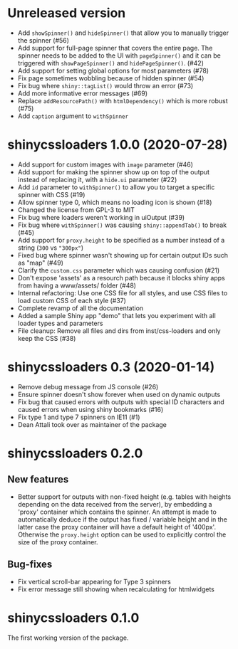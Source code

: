 # Unreleased version

- Add `showSpinner()` and `hideSpinner()` that allow you to manually trigger the spinner (#56)
- Add support for full-page spinner that covers the entire page. The spinner needs to be added to the UI with `pageSpinner()` and it can be triggered with `showPageSpinner()` and `hidePageSpinner()`. (#42)
- Add support for setting global options for most parameters (#78)
- Fix page sometimes wobbling because of hidden spinner (#54)
- Fix bug where `shiny::tagList()` would throw an error (#73)
- Add more informative error messages (#69)
- Replace `addResourcePath()` with `htmlDependency()` which is more robust (#75)
- Add `caption` argument to `withSpinner`

# shinycssloaders 1.0.0 (2020-07-28)

- Add support for custom images with `image` parameter (#46)
- Add support for making the spinner show up on top of the output instead of replacing it, with a `hide.ui` parameter (#22)
- Add `id` parameter to `withSpinner()` to allow you to target a specific spinner with CSS (#19)
- Allow spinner type 0, which means no loading icon is shown (#18)
- Changed the license from GPL-3 to MIT
- Fix bug where loaders weren't working in uiOutput (#39)
- Fix bug where `withSpinner()` was causing `shiny::appendTab()` to break (#45)
- Add support for `proxy.height` to be specified as a number instead of a string (`300` vs `"300px"`)
- Fixed bug where spinner wasn't showing up for certain output IDs such as "map" (#49)
- Clarify the `custom.css` parameter which was causing confusion (#21)
- Don't expose 'assets' as a resourch path because it blocks shiny apps from having a www/assets/ folder (#48)
- Internal refactoring: Use one CSS file for all styles, and use CSS files to load custom CSS of each style (#37)
- Complete revamp of all the documentation
- Added a sample Shiny app "demo" that lets you experiment with all loader types and parameters
- File cleanup: Remove all files and dirs from inst/css-loaders and only keep the CSS (#38)

# shinycssloaders 0.3 (2020-01-14)

- Remove debug message from JS console (#26)
- Ensure spinner doesn't show forever when used on dynamic outputs 
- Fix bug that caused errors with outputs with special ID characters and caused errors when using shiny bookmarks (#16)
- Fix type 1 and type 7 spinners on IE11 (#1)
- Dean Attali took over as maintainer of the package

# shinycssloaders 0.2.0

## New features

* Better support for outputs with non-fixed height (e.g. tables with heights depending on the data received from the server), by embedding a 'proxy' container which contains the spinner. An attempt is made to automatically deduce if the output has fixed / variable height and in the latter case the proxy container will have a default height of '400px'. Otherwise the `proxy.height` option can be used to explicitly control the size of the proxy container.

## Bug-fixes

* Fix vertical scroll-bar appearing for Type 3 spinners
* Fix error message still showing when recalculating for htmlwidgets
 
# shinycssloaders 0.1.0

The first working version of the package. 
